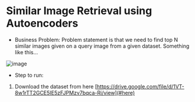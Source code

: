 # Similar Image Retrieval using Autoencoders

- Business Problem:
Problem statement is that we need to find top N similar images given on a query image from a given dataset. Something like this…

![image](https://user-images.githubusercontent.com/62031889/120933146-630df880-c716-11eb-95be-ba8138e64a3e.png)



- Step to run:

1. Download the dataset from here [https://drive.google.com/file/d/1VT-8w1rTT2GCE5IE5zFJPMzv7bqca-Ri/view](#here)

